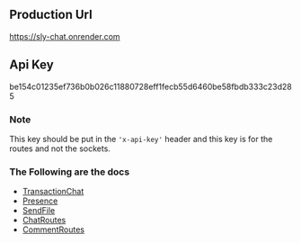 ## **Production Url**

https://sly-chat.onrender.com

## **Api Key**

be154c01235ef736b0b026c11880728eff1fecb55d6460be58fbdb333c23d285

### **Note**

This key should be put in the `'x-api-key'` header and this key is for the routes and not the sockets.

### **The Following are the docs**

- [TransactionChat](/docs?doc=chat)
- [Presence](/docs?doc=presence)
- [SendFile](/docs?doc=sendFile)
- [ChatRoutes](/docs?doc=chatRoutes)
- [CommentRoutes](/docs?doc=commentRoutes)

